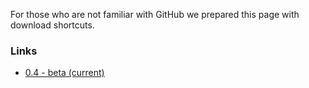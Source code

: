 For those who are not familiar with GitHub we prepared this page with download shortcuts.

### Links

* [0.4 - beta (current)](https://github.com/SCSSoftware/BlenderTools/archive/master.zip)
